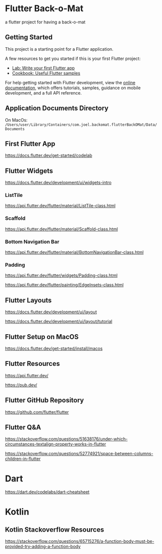 # Flutter Back-o-Mat

a flutter project for having a back-o-mat

## Getting Started

This project is a starting point for a Flutter application.

A few resources to get you started if this is your first Flutter project:

- [Lab: Write your first Flutter app](https://docs.flutter.dev/get-started/codelab)
- [Cookbook: Useful Flutter samples](https://docs.flutter.dev/cookbook)

For help getting started with Flutter development, view the
[online documentation](https://docs.flutter.dev/), which offers tutorials,
samples, guidance on mobile development, and a full API reference.

## Application Documents Directory

On MacOs: `/Users/user/Library/Containers/com.joel.backomat.flutterBackOMat/Data/Documents`

## First Flutter App

https://docs.flutter.dev/get-started/codelab

## Flutter Widgets

https://docs.flutter.dev/development/ui/widgets-intro

### ListTile

https://api.flutter.dev/flutter/material/ListTile-class.html

### Scaffold

https://api.flutter.dev/flutter/material/Scaffold-class.html

### Bottom Navigation Bar

https://api.flutter.dev/flutter/material/BottomNavigationBar-class.html

### Padding

https://api.flutter.dev/flutter/widgets/Padding-class.html

https://api.flutter.dev/flutter/painting/EdgeInsets-class.html

## Flutter Layouts

https://docs.flutter.dev/development/ui/layout

https://docs.flutter.dev/development/ui/layout/tutorial

## Flutter Setup on MacOS

https://docs.flutter.dev/get-started/install/macos

## Flutter Resources

https://api.flutter.dev/

https://pub.dev/

## Flutter GitHub Repository

https://github.com/flutter/flutter

## Flutter Q&A

https://stackoverflow.com/questions/51638176/under-which-circumstances-textalign-property-works-in-flutter

https://stackoverflow.com/questions/52774921/space-between-columns-children-in-flutter

# Dart

https://dart.dev/codelabs/dart-cheatsheet

# Kotlin

## Kotlin Stackoverflow Resources

https://stackoverflow.com/questions/65715276/a-function-body-must-be-provided-try-adding-a-function-body
